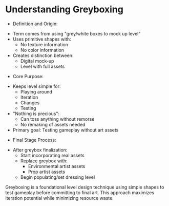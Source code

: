 # Understanding Greyboxing

* Definition and Origin:
 - Term comes from using "grey/white boxes to mock up level"
 - Uses primitive shapes with:
   * No texture information
   * No color information
 - Creates distinction between:
   * Digital mock-up
   * Level with full assets

* Core Purpose:
 - Keeps level simple for:
   * Playing around
   * Iteration
   * Changes
   * Testing
 - "Nothing is precious":
   * Can toss anything without remorse
   * No remaking of assets needed
 - Primary goal: Testing gameplay without art assets

* Final Stage Process:
 - After greybox finalization:
   * Start incorporating real assets
   * Replace greybox with:
     - Environmental artist assets
     - Prop artist assets
   * Begin populating/set dressing level

Greyboxing is a foundational level design technique using simple shapes to test gameplay before committing to final art. This approach maximizes iteration potential while minimizing resource waste.